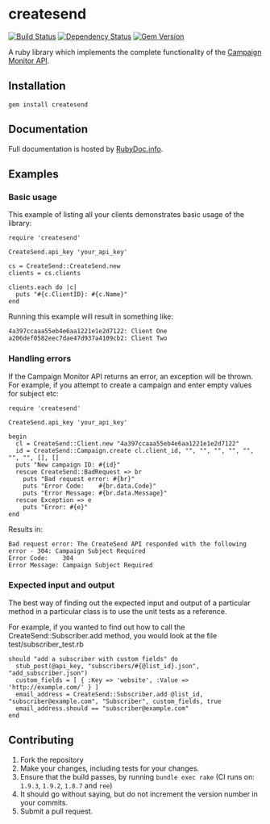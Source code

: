 # createsend
[![Build Status](https://secure.travis-ci.org/campaignmonitor/createsend-ruby.png)][travis] [![Dependency Status](https://gemnasium.com/campaignmonitor/createsend-ruby.png)][gemnasium] [![Gem Version](https://badge.fury.io/rb/createsend.png)][gembadge]

A ruby library which implements the complete functionality of the [Campaign Monitor API](http://www.campaignmonitor.com/api/).

[travis]: http://travis-ci.org/campaignmonitor/createsend-ruby
[gemnasium]: https://gemnasium.com/campaignmonitor/createsend-ruby
[gembadge]: http://badge.fury.io/rb/createsend

## Installation

    gem install createsend

## Documentation

Full documentation is hosted by [RubyDoc.info](http://rubydoc.info/gems/createsend/frames).

## Examples

### Basic usage
This example of listing all your clients demonstrates basic usage of the library:

    require 'createsend'

    CreateSend.api_key 'your_api_key'

    cs = CreateSend::CreateSend.new
    clients = cs.clients
    
    clients.each do |c|
      puts "#{c.ClientID}: #{c.Name}"
    end

Running this example will result in something like:

    4a397ccaaa55eb4e6aa1221e1e2d7122: Client One
    a206def0582eec7dae47d937a4109cb2: Client Two

### Handling errors
If the Campaign Monitor API returns an error, an exception will be thrown. For example, if you attempt to create a campaign and enter empty values for subject etc:

    require 'createsend'

    CreateSend.api_key 'your_api_key'

    begin
      cl = CreateSend::Client.new "4a397ccaaa55eb4e6aa1221e1e2d7122"
      id = CreateSend::Campaign.create cl.client_id, "", "", "", "", "", "", "", [], []
      puts "New campaign ID: #{id}"
      rescue CreateSend::BadRequest => br
        puts "Bad request error: #{br}"
        puts "Error Code:    #{br.data.Code}"
        puts "Error Message: #{br.data.Message}"
      rescue Exception => e
        puts "Error: #{e}"
    end

Results in:

    Bad request error: The CreateSend API responded with the following error - 304: Campaign Subject Required
    Error Code:    304
    Error Message: Campaign Subject Required

### Expected input and output
The best way of finding out the expected input and output of a particular method in a particular class is to use the unit tests as a reference.

For example, if you wanted to find out how to call the CreateSend::Subscriber.add method, you would look at the file test/subscriber_test.rb

    should "add a subscriber with custom fields" do
      stub_post(@api_key, "subscribers/#{@list_id}.json", "add_subscriber.json")
      custom_fields = [ { :Key => 'website', :Value => 'http://example.com/' } ]
      email_address = CreateSend::Subscriber.add @list_id, "subscriber@example.com", "Subscriber", custom_fields, true
      email_address.should == "subscriber@example.com"
    end

## Contributing
1. Fork the repository
2. Make your changes, including tests for your changes.
3. Ensure that the build passes, by running `bundle exec rake` (CI runs on: `1.9.3`, `1.9.2`, `1.8.7` and `ree`)
4. It should go without saying, but do not increment the version number in your commits.
5. Submit a pull request.
